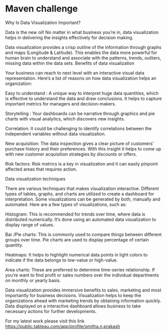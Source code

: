 # Maven challenge
 
Why Is Data Visualization Important?


Data is the new oil! No matter in what business you’re in, data visualization helps in delivering the insights effectively for decision making.

Data visualization provides a crisp outline of the information through graphs and maps (Longitude & Latitude). This enables the data more powerful for human brain to understand and associate with the patterns, trends, outliers, missing data within the data sets.
Benefits of data visualization

Your business can reach to next level with an interactive visual data representation. Here’s a list of reasons on how data visualization helps an organization:

Easy to understand : A unique way to interpret huge data quantities, which is effective to understand the data and draw conclusions. It helps to capture important metrics for managers and decision-makers.

Storytelling : Your dashboards can be narrative through graphics and pie charts with visual analytics, which discovers new insights.

Correlation: It could be challenging to identify correlations between the independent variables without data visualization.

New acquisition: The data inspection gives a clear picture of customers’ purchase history and their preferences. With this insight it helps to come up with new customer acquisition strategies by discounts or offers.

Risk factors: Risk metrics is a key in visualization and it can easily pinpoint affected areas that requires action.

Data visualization techniques

There are various techniques that makes visualization interactive. Different types of tables, graphs, and charts are utilized to create a dashboard for interpretation. Some visualizations can be generated by both, manually and automated. Here are a few types of visualizations, such as:

Histogram: This is recommended for trends over time, where data is distributed numerically. It’s done using an automated data visualization to display range of values.

Bar /Pie charts: This is commonly used to compare things between different groups over time. Pie charts are used to display percentage of certain quantity.

Heatmaps: It helps to highlight numerical data points in light colors to indicate if the data belongs to low-value or high-value.

Area charts: These are preferred to determine time-series relationship. If you’re want to find profit or sales numbers over the individual departments on monthly or yearly basis.

Data visualization provides immersive benefits to sales, marketing and most importantly for business decisions. Visualization helps to keep the organizations ahead with marketing trends by obtaining information quickly. Data displayed on a interactive dashboard allows business to take necessary actions for further developments.

For my latest work please visit this link https://public.tableau.com/app/profile/smitha.n.prakash

